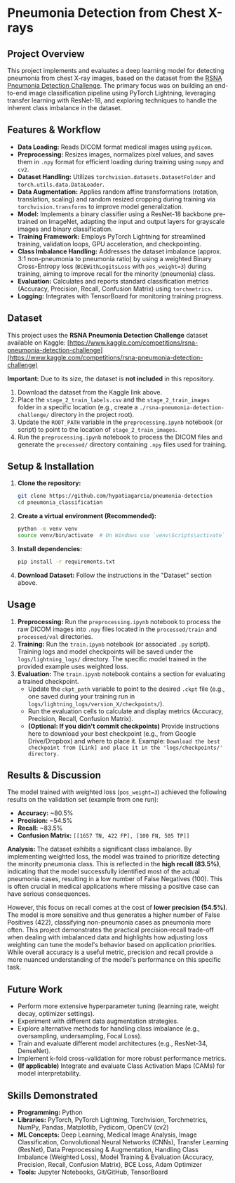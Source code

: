 # Pneumonia Detection from Chest X-rays

## Project Overview

This project implements and evaluates a deep learning model for detecting pneumonia from chest X-ray images, based on the dataset from the [RSNA Pneumonia Detection Challenge](https://www.kaggle.com/competitions/rsna-pneumonia-detection-challenge). The primary focus was on building an end-to-end image classification pipeline using PyTorch Lightning, leveraging transfer learning with ResNet-18, and exploring techniques to handle the inherent class imbalance in the dataset.

## Features & Workflow

*   **Data Loading:** Reads DICOM format medical images using `pydicom`.
*   **Preprocessing:** Resizes images, normalizes pixel values, and saves them in `.npy` format for efficient loading during training using `numpy` and `cv2`.
*   **Dataset Handling:** Utilizes `torchvision.datasets.DatasetFolder` and `torch.utils.data.DataLoader`.
*   **Data Augmentation:** Applies random affine transformations (rotation, translation, scaling) and random resized cropping during training via `torchvision.transforms` to improve model generalization.
*   **Model:** Implements a binary classifier using a ResNet-18 backbone pre-trained on ImageNet, adapting the input and output layers for grayscale images and binary classification.
*   **Training Framework:** Employs PyTorch Lightning for streamlined training, validation loops, GPU acceleration, and checkpointing.
*   **Class Imbalance Handling:** Addresses the dataset imbalance (approx. 3:1 non-pneumonia to pneumonia ratio) by using a weighted Binary Cross-Entropy loss (`BCEWithLogitsLoss` with `pos_weight=3`) during training, aiming to improve recall for the minority (pneumonia) class.
*   **Evaluation:** Calculates and reports standard classification metrics (Accuracy, Precision, Recall, Confusion Matrix) using `torchmetrics`.
*   **Logging:** Integrates with TensorBoard for monitoring training progress.

## Dataset

This project uses the **RSNA Pneumonia Detection Challenge** dataset available on Kaggle:
[https://www.kaggle.com/competitions/rsna-pneumonia-detection-challenge](https://www.kaggle.com/competitions/rsna-pneumonia-detection-challenge)

**Important:** Due to its size, the dataset is **not included** in this repository.
1.  Download the dataset from the Kaggle link above.
2.  Place the `stage_2_train_labels.csv` and the `stage_2_train_images` folder in a specific location (e.g., create a `./rsna-pneumonia-detection-challenge/` directory in the project root).
3.  Update the `ROOT_PATH` variable in the `preprocessing.ipynb` notebook (or script) to point to the location of `stage_2_train_images`.
4.  Run the `preprocessing.ipynb` notebook to process the DICOM files and generate the `processed/` directory containing `.npy` files used for training.

## Setup & Installation

1.  **Clone the repository:**
    ```bash
    git clone https://github.com/hypatiagarcia/pneumonia-detection
    cd pneumonia_classification
    ```
2.  **Create a virtual environment (Recommended):**
    ```bash
    python -m venv venv
    source venv/bin/activate  # On Windows use `venv\Scripts\activate`
    ```
3.  **Install dependencies:**
    ```bash
    pip install -r requirements.txt
    ```
4.  **Download Dataset:** Follow the instructions in the "Dataset" section above.

## Usage

1.  **Preprocessing:** Run the `preprocessing.ipynb` notebook to process the raw DICOM images into `.npy` files located in the `processed/train` and `processed/val` directories.
2.  **Training:** Run the `train.ipynb` notebook (or associated `.py` script). Training logs and model checkpoints will be saved under the `logs/lightning_logs/` directory. The specific model trained in the provided example uses weighted loss.
3.  **Evaluation:** The `train.ipynb` notebook contains a section for evaluating a trained checkpoint.
    *   Update the `ckpt_path` variable to point to the desired `.ckpt` file (e.g., one saved during your training run in `logs/lightning_logs/version_X/checkpoints/`).
    *   Run the evaluation cells to calculate and display metrics (Accuracy, Precision, Recall, Confusion Matrix).
    *   **(Optional: If you didn't commit checkpoints)** Provide instructions here to download your best checkpoint (e.g., from Google Drive/Dropbox) and where to place it. Example: `Download the best checkpoint from [Link] and place it in the 'logs/checkpoints/' directory.`

## Results & Discussion

The model trained with weighted loss (`pos_weight=3`) achieved the following results on the validation set (example from one run):

*   **Accuracy:** ~80.5%
*   **Precision:** ~54.5%
*   **Recall:** ~83.5%
*   **Confusion Matrix:** `[[1657 TN, 422 FP], [100 FN, 505 TP]]`

**Analysis:**
The dataset exhibits a significant class imbalance. By implementing weighted loss, the model was trained to prioritize detecting the minority pneumonia class. This is reflected in the **high recall (83.5%)**, indicating that the model successfully identified most of the actual pneumonia cases, resulting in a low number of False Negatives (100). This is often crucial in medical applications where missing a positive case can have serious consequences.

However, this focus on recall comes at the cost of **lower precision (54.5%)**. The model is more sensitive and thus generates a higher number of False Positives (422), classifying non-pneumonia cases as pneumonia more often. This project demonstrates the practical precision-recall trade-off when dealing with imbalanced data and highlights how adjusting loss weighting can tune the model's behavior based on application priorities. While overall accuracy is a useful metric, precision and recall provide a more nuanced understanding of the model's performance on this specific task.

## Future Work

*   Perform more extensive hyperparameter tuning (learning rate, weight decay, optimizer settings).
*   Experiment with different data augmentation strategies.
*   Explore alternative methods for handling class imbalance (e.g., oversampling, undersampling, Focal Loss).
*   Train and evaluate different model architectures (e.g., ResNet-34, DenseNet).
*   Implement k-fold cross-validation for more robust performance metrics.
*   **(If applicable)** Integrate and evaluate Class Activation Maps (CAMs) for model interpretability.

## Skills Demonstrated

*   **Programming:** Python
*   **Libraries:** PyTorch, PyTorch Lightning, Torchvision, Torchmetrics, NumPy, Pandas, Matplotlib, Pydicom, OpenCV (cv2)
*   **ML Concepts:** Deep Learning, Medical Image Analysis, Image Classification, Convolutional Neural Networks (CNNs), Transfer Learning (ResNet), Data Preprocessing & Augmentation, Handling Class Imbalance (Weighted Loss), Model Training & Evaluation (Accuracy, Precision, Recall, Confusion Matrix), BCE Loss, Adam Optimizer
*   **Tools:** Jupyter Notebooks, Git/GitHub, TensorBoard
